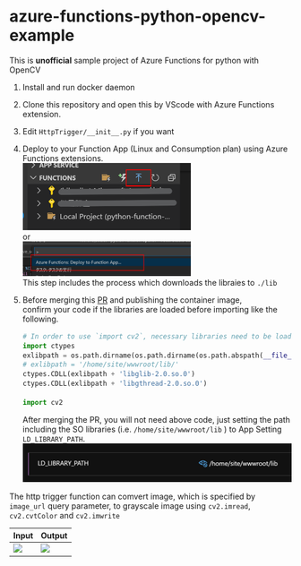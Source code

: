 # azure-functions-python-opencv-example
This is **unofficial** sample project of Azure Functions for python with OpenCV

  1. Install and run docker daemon
  1. Clone this repository and open this by VScode with Azure Functions extension.
  1. Edit `HttpTrigger/__init__.py` if you want
  1. Deploy to your Function App (Linux and Consumption plan) using Azure Functions extensions.<br>
     <img src="./DEPLOY_TO_AZURE1.png" width="300px"><br>
     or<br>
     <img src="./DEPLOY_TO_AZURE2.png" width="300px"><br>
     This step includes the process which downloads the libraies to `./lib` 
  1. Before merging this [PR](https://github.com/Azure/azure-functions-docker/pull/170) and publishing the container image,<br>
     confirm your code if the libraries are loaded before importing like the following.<br>

     ```py
     # In order to use `import cv2`, necessary libraries need to be loaded by following code  before the importing.
     import ctypes
     exlibpath = os.path.dirname(os.path.dirname(os.path.abspath(__file__))) + '/lib/'
     # exlibpath = '/home/site/wwwroot/lib/'
     ctypes.CDLL(exlibpath + 'libglib-2.0.so.0')
     ctypes.CDLL(exlibpath + 'libgthread-2.0.so.0')

     import cv2
     ```

     After merging the PR, you will not need above code, just setting the path including the SO libraries (i.e. `/home/site/wwwroot/lib` ) to App Setting `LD_LIBRARY_PATH`.<br>
     ![](./LD_LIBRARY_PATH.png)

The http trigger function can comvert image, which is specified by `image_url` query parameter, to grayscale image using `cv2.imread`, `cv2.cvtColor` and `cv2.imwrite`

|Input|Output|
| - | -|
|![](https://user-images.githubusercontent.com/4566555/66614178-ed7d1c80-ec02-11e9-8b22-4560309db118.png)|![](https://user-images.githubusercontent.com/4566555/66614160-dccca680-ec02-11e9-8946-4db70d5d861a.png)|
